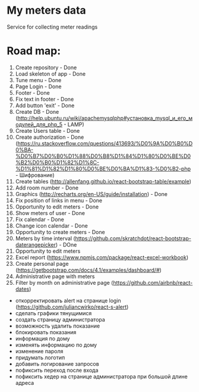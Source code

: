 # My meters data
Service for collecting meter readings

# Road map:

1) Create repository - Done
2) Load skeleton of app - Done
3) Tune menu - Done
4) Page Login - Done
5) Footer - Done
6) Fix text in footer - Done
7) Add button 'exit' - Done
8) Create DB - Done (http://help.ubuntu.ru/wiki/apachemysqlphp#установка_mysql_и_его_модулей_для_php_5 - LAMP)
9) Create Users table - Done
10) Create authorization - Done (https://ru.stackoverflow.com/questions/413693/%D0%9A%D0%B0%D0%BA-%D0%B7%D0%B0%D1%88%D0%B8%D1%84%D1%80%D0%BE%D0%B2%D0%B0%D1%82%D1%8C-%D1%81%D1%82%D1%80%D0%BE%D0%BA%D1%83-%D0%B2-php - Шифрование)
11) Create tables (http://allenfang.github.io/react-bootstrap-table/example)
12) Add room number - Done
13) Graphics (http://recharts.org/en-US/guide/installation) - Done
14) Fix position of links in menu - Done
15) Opportunity to edit meters - Done
16) Show meters of user - Done
17) Fix calendar - Done
18) Change icon calendar - Done
19) Opportunity to create meters - Done
20) Meters by time interval (https://github.com/skratchdot/react-bootstrap-daterangepicker) - DOne
21) Opportunity to edit meters
22) Excel report (https://www.npmjs.com/package/react-excel-workbook)
23) Create personal page (https://getbootstrap.com/docs/4.1/examples/dashboard/#)
24) Administrative page with meters
25) Filter by month on administrative page (https://github.com/airbnb/react-dates)


- откорректировать alert на странице login (https://github.com/juliancwirko/react-s-alert)
- сделать графики тянущимися
- создать страницу администратора
- возможность удалить показание
- блокировать показания
- информация по дому
- изменять информацию по дому
- изменение пароля
- придумать логотип
- добавить логирование запросов
- пофиксить переход после входа
- пофиксить хедер на странице администратора при большой длине адреса
